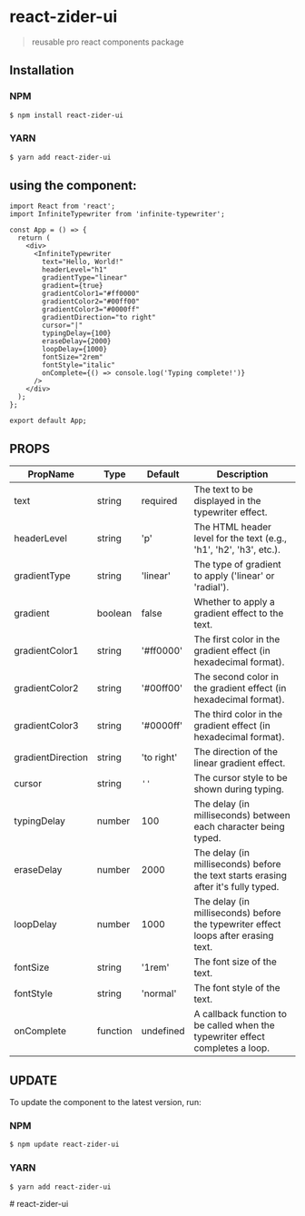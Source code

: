 # react-zider-ui

> reusable pro react components package

## Installation

### NPM

```sh
$ npm install react-zider-ui

```

### YARN


```sh
$ yarn add react-zider-ui
```

## using the component:

```tsx
import React from 'react';
import InfiniteTypewriter from 'infinite-typewriter';

const App = () => {
  return (
    <div>
      <InfiniteTypewriter
        text="Hello, World!"
        headerLevel="h1"
        gradientType="linear"
        gradient={true}
        gradientColor1="#ff0000"
        gradientColor2="#00ff00"
        gradientColor3="#0000ff"
        gradientDirection="to right"
        cursor="|"
        typingDelay={100}
        eraseDelay={2000}
        loopDelay={1000}
        fontSize="2rem"
        fontStyle="italic"
        onComplete={() => console.log('Typing complete!')}
      />
    </div>
  );
};

export default App;
```

## PROPS

| PropName           | Type      | Default    | Description                                                                        |
|--------------------|-----------|------------|------------------------------------------------------------------------------------|
| text               | string    | required   | The text to be displayed in the typewriter effect.                                 |
| headerLevel        | string    | 'p'        | The HTML header level for the text (e.g., 'h1', 'h2', 'h3', etc.).                 |
| gradientType       | string    | 'linear'   | The type of gradient to apply ('linear' or 'radial').                               |
| gradient           | boolean   | false      | Whether to apply a gradient effect to the text.                                     |
| gradientColor1     | string    | '#ff0000'  | The first color in the gradient effect (in hexadecimal format).                     |
| gradientColor2     | string    | '#00ff00'  | The second color in the gradient effect (in hexadecimal format).                    |
| gradientColor3     | string    | '#0000ff'  | The third color in the gradient effect (in hexadecimal format).                     |
| gradientDirection  | string    | 'to right' | The direction of the linear gradient effect.                                        |
| cursor             | string    | `''`       | The cursor style to be shown during typing.                                         |
| typingDelay        | number    | 100        | The delay (in milliseconds) between each character being typed.                     |
| eraseDelay         | number    | 2000       | The delay (in milliseconds) before the text starts erasing after it's fully typed.  |
| loopDelay          | number    | 1000       | The delay (in milliseconds) before the typewriter effect loops after erasing text.   |
| fontSize           | string    | '1rem'     | The font size of the text.                                                          |
| fontStyle          | string    | 'normal'   | The font style of the text.                                                         |
| onComplete         | function  | undefined  | A callback function to be called when the typewriter effect completes a loop.        |

## UPDATE

To update the component to the latest version, run:

### NPM

```sh
$ npm update react-zider-ui

```

### YARN


```sh
$ yarn add react-zider-ui
```
#   r e a c t - z i d e r - u i  
 